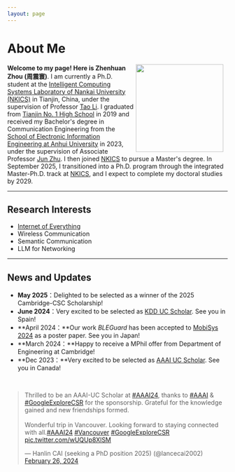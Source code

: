 ```yaml
---
layout: page
---
```


# About Me

<img src="zzh.jpg" align="right" style="margin-right:10px; width:200px;">


**Welcome to my page! Here is Zhenhuan Zhou (周震寰)**. I am currently a Ph.D. student at the [Intelligent Computing Systems Laboratory of Nankai University (NKICS)](https://ics.nankai.edu.cn/) in Tianjin, China, 
under the supervision of Professor [Tao Li](https://cc.nankai.edu.cn/2021/0323/c13619a548882/page.htm).
I graduated from [Tianjin No. 1 High School](https://tjyz.tj.edu.cn/) in 2019 and received my Bachelor's degree in Communication Engineering 
from the [School of Electronic Information Engineering at Anhui University](https://dy.ahu.edu.cn/main.htm) in 2023, 
under the supervision of Associate Professor [Jun Zhu](https://dy.ahu.edu.cn/2015/0821/c11066a104062/page.htm). 
I then joined [NKICS](https://ics.nankai.edu.cn/) to pursue a Master's degree. 
In September 2025, I transitioned into a Ph.D. program through the integrated Master-Ph.D. track at [NKICS](https://ics.nankai.edu.cn/), 
and I expect to complete my doctoral studies by 2029.

---

## Research Interests

- [Internet of Everything](https://scholar.google.com/citations?view_op=search_authors&hl=zh-CN&mauthors=label:internet_of_everything)
- Wireless Communication
- Semantic Communication
- LLM for Networking

---

## News and Updates

- **May 2025**：Delighted to be selected as a winner of the 2025 Cambridge-CSC Scholarship!
- **June 2024**：Very excited to be selected as [KDD UC Scholar](https://kdd2024.kdd.org/undergraduate-consortium/). See you in Spain!
- **April 2024：**Our work *BLEGuard* has been accepted to [MobiSys 2024](https://www.sigmobile.org/mobisys/2024/) as a poster paper. See you in Japan!
- **March 2024：**Happy to receive a MPhil offer from Department of Engineering at Cambridge!
- **Dec 2023：**Very excited to be selected as [AAAI UC Scholar](https://aaai.org/aaai-conference/undergraduate-consortium-program/). See you in Canada!

<br>

<blockquote class="twitter-tweet"><p lang="en" dir="ltr">Thrilled to be an AAAI-UC Scholar at <a href="https://twitter.com/hashtag/AAAI24?src=hash&amp;ref_src=twsrc%5Etfw">#AAAI24</a>, thanks to <a href="https://twitter.com/hashtag/AAAI?src=hash&amp;ref_src=twsrc%5Etfw">#AAAI</a> &amp; <a href="https://twitter.com/hashtag/GoogleExploreCSR?src=hash&amp;ref_src=twsrc%5Etfw">#GoogleExploreCSR</a> for the sponsorship. Grateful for the knowledge gained and new friendships formed.<br><br>Wonderful trip in Vancouver. Looking forward to staying connected with all.<a href="https://twitter.com/hashtag/AAAI24?src=hash&amp;ref_src=twsrc%5Etfw">#AAAI24</a> <a href="https://twitter.com/hashtag/Vancouver?src=hash&amp;ref_src=twsrc%5Etfw">#Vancouver</a> <a href="https://twitter.com/hashtag/GoogleExploreCSR?src=hash&amp;ref_src=twsrc%5Etfw">#GoogleExploreCSR</a> <a href="https://t.co/wUQUp8XlSM">pic.twitter.com/wUQUp8XlSM</a></p>&mdash; Hanlin CAI (seeking a PhD position 2025) (@lancecai2002) <a href="https://twitter.com/lancecai2002/status/1762210025173344260?ref_src=twsrc%5Etfw">February 26, 2024</a></blockquote> <script async src="https://platform.twitter.com/widgets.js" charset="utf-8"></script>

